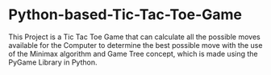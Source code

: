 # Python-based-Tic-Tac-Toe-Game
This Project is a Tic Tac Toe Game that can calculate all the possible moves available for the Computer to determine the best possible move with the use of the Minimax algorithm and Game Tree concept, which is made using the PyGame Library in Python.
